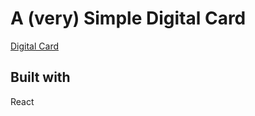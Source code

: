 # A (very) Simple Digital Card

[Digital Card](https://sanjay-karki.github.io/mycard-app/)

## Built with

React

